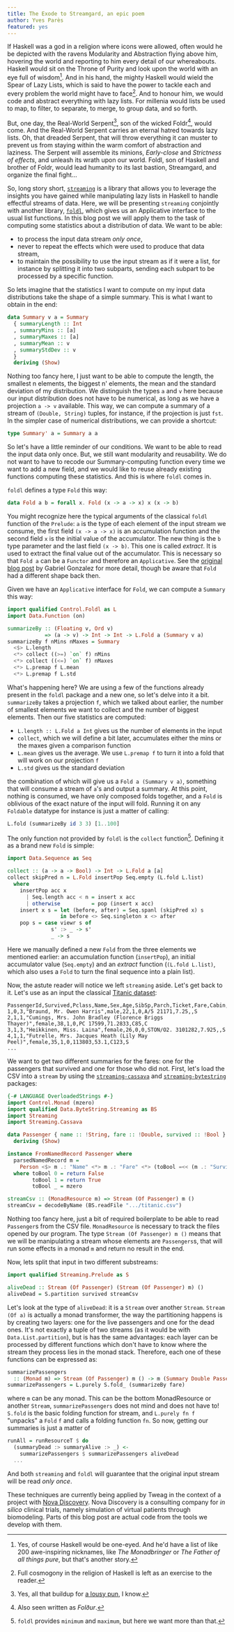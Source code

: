 ```yaml
---
title: The Exode to Streamgard, an epic poem
author: Yves Parès
featured: yes
---
```


If Haskell was a god in a religion where icons were allowed, often would he be
depicted with the ravens Modularity and Abstraction flying above him, hovering
the world and reporting to him every detail of our whereabouts. Haskell would
sit on the Throne of Purity and look upon the world with an eye full of
wisdom[^1]. And in his hand, the mighty Haskell would wield the Spear of Lazy
Lists, which is said to have the power to tackle each and every problem the
world might have to face[^2].  And to honour him, we would code and abstract
everything with lazy lists. For millenia would lists be used to map, to filter,
to separate, to merge, to group data, and so forth.

But, one day, the Real-World
Serpent[^3], son of the wicked Foldr[^4], would
come. And the Real-World Serpent carries an eternal hatred towards lazy
lists. Oh, that dreaded Serpent, that will throw everything it can muster to
prevent us from staying within the warm comfort of abstraction and laziness. The
Serpent will assemble its minions, _Early-close_ and _Strictness of effects_,
and unleash its wrath upon our world. Foldl, son of Haskell and brother of
Foldr, would lead humanity to its last bastion, Streamgard, and organize the
final fight...

So, long story short,
[`streaming`](http://hackage.haskell.org/package/streaming) is a library that
allows you to leverage the insights you have gained while manipulating lazy
lists in Haskell to handle effectful streams of data. Here, we will be
presenting `streaming` conjointly with another library,
[`foldl`](http://hackage.haskell.org/package/foldl), which gives us an
Applicative interface to the usual list functions. In this blog post we will
apply them to the task of computing some statistics about a distribution of
data. We want to be able:

- to process the input data stream _only once_,
- never to repeat the effects which were used to produce that data stream,
- to maintain the possibility to use the input stream as if it were a list, for
  instance by splitting it into two subparts, sending each subpart to be
  processed by a specific function.

So lets imagine that the statistics I want to compute on my input data
distributions take the shape of a simple summary. This is what I want to obtain
in the end:

```haskell
data Summary v a = Summary
  { summaryLength :: Int
  , summaryMins :: [a]
  , summaryMaxes :: [a]
  , summaryMean :: v
  , summaryStdDev :: v
  }
  deriving (Show)
```

Nothing too fancy here, I just want to be able to compute the length, the
smallest n elements, the biggest n' elements, the mean and the standard
deviation of my distribution. We distinguish the types `a` and `v` here because
our input distribution does not have to be numerical, as long as we have a
projection `a -> v` available. This way, we can compute a summary of a stream of
`(Double, String)` tuples, for instance, if the projection is just `fst`. In the
simpler case of numerical distributions, we can provide a shortcut:

```haskell
type Summary' a = Summary a a
```

So let's have a little reminder of our conditions. We want to be able to read
the input data only once. But, we still want modularity and reusability. We do
not want to have to recode our Summary-computing function every time we want to
add a new field, and we would like to reuse already existing functions computing
these statistics. And this is where `foldl` comes in.

`foldl` defines a type `Fold` this way:

```haskell
data Fold a b = forall x. Fold (x -> a -> x) x (x -> b)
```

You might recognize here the typical arguments of the classical `foldl` function
of the `Prelude`: `a` is the type of each element of the input stream we
consume, the first field `(x -> a -> x)` is an accumulation function and the
second field `x` is the initial value of the accumulator.  The new thing is the
`b` type parameter and the last field `(x -> b)`. This one is called
_extract_. It is used to extract the final value out of the accumulator. This is
necessary so that `Fold a` can be a `Functor` and therefore an
`Applicative`. See the
[original blog post](http://www.haskellforall.com/2013/08/composable-streaming-folds.html)
by Gabriel Gonzalez for more detail, though be aware that `Fold` had a different
shape back then.

Given we have an `Applicative` interface for `Fold`, we can compute a `Summary`
this way:

```haskell
import qualified Control.Foldl as L
import Data.Function (on)

summarizeBy :: (Floating v, Ord v)
            => (a -> v) -> Int -> Int -> L.Fold a (Summary v a)
summarizeBy f nMins nMaxes = Summary
  <$> L.length
  <*> collect ((>=) `on` f) nMins
  <*> collect ((<=) `on` f) nMaxes
  <*> L.premap f L.mean
  <*> L.premap f L.std
```

What's happening here? We are using a few of the functions already present in
the `foldl` package and a new one, so let's delve into it a bit. `summarizeBy`
takes a projection `f`, which we talked about earlier, the number of smallest
elements we want to collect and the number of biggest elements. Then our five
statistics are computed:

- `L.length :: L.Fold a Int` gives us the number of elements in the input
- `collect`, which we will define a bit later, accumulates either the mins or
  the maxes given a comparison function
- `L.mean` gives us the average. We use `L.premap f` to turn it into a fold that
  will work on our projection `f`
- `L.std` gives us the standard deviation

the combination of which will give us a `Fold a (Summary v a)`, something that
will consume a stream of `a`'s and output a summary. At this point, nothing is
consumed, we have only composed folds together, and a `Fold` is oblivious of the
exact nature of the input will fold. Running it on any `Foldable` datatype for
instance is just a matter of calling:

```haskell
L.fold (summarizeBy id 3 3) [1..100]
```

The only function not provided by `foldl` is the `collect`
function[^5]. Defining
it as a brand new `Fold` is simple:

```haskell
import Data.Sequence as Seq

collect :: (a -> a -> Bool) -> Int -> L.Fold a [a]
collect skipPred n = L.Fold insertPop Seq.empty (L.fold L.list)
  where
    insertPop acc x
      | Seq.length acc < n = insert x acc
      | otherwise          = pop (insert x acc)
    insert x s = let (before, after) = Seq.spanl (skipPred x) s
                 in before <> Seq.singleton x <> after
    pop s = case viewr s of
              s' :> _ -> s'
              _ -> s
```

Here we manually defined a new `Fold` from the three elements we mentioned
earlier: an accumulation function (`insertPop`), an initial accumulator value
(`Seq.empty`) and an _extract_ function (`(L.fold L.list)`, which also uses a
`Fold` to turn the final sequence into a plain list).

Now, the astute reader will notice we left `streaming` aside. Let's get back to
it. Let's use as an input the classical
[Titanic dataset](https://github.com/caesar0301/awesome-public-datasets/blob/master/Datasets/titanic.csv.zip):

```csv
PassengerId,Survived,Pclass,Name,Sex,Age,SibSp,Parch,Ticket,Fare,Cabin,Embarked
1,0,3,"Braund, Mr. Owen Harris",male,22,1,0,A/5 21171,7.25,,S
2,1,1,"Cumings, Mrs. John Bradley (Florence Briggs Thayer)",female,38,1,0,PC 17599,71.2833,C85,C
3,1,3,"Heikkinen, Miss. Laina",female,26,0,0,STON/O2. 3101282,7.925,,S
4,1,1,"Futrelle, Mrs. Jacques Heath (Lily May Peel)",female,35,1,0,113803,53.1,C123,S
...
```

We want to get two different summaries for the fares: one for the passengers
that survived and one for those who did not. First, let's load the CSV into a
`stream` by using the
[`streaming-cassava`](http://hackage.haskell.org/package/streaming-cassava) and
[`streaming-bytestring`](https://hackage.haskell.org/package/streaming-bytestring)
packages:

```haskell
{-# LANGUAGE OverloadedStrings #-}
import Control.Monad (mzero)
import qualified Data.ByteString.Streaming as BS
import Streaming
import Streaming.Cassava

data Passenger { name :: !String, fare :: !Double, survived :: !Bool }
  deriving (Show)

instance FromNamedRecord Passenger where
  parsedNamedRecord m =
    Person <$> m .: "Name" <*> m .: "Fare" <*> (toBool =<< (m .: "Survived"))
  where toBool 0 = return False
        toBool 1 = return True
        toBool _ = mzero

streamCsv :: (MonadResource m) => Stream (Of Passenger) m ()
streamCsv = decodeByName (BS.readFile ".../titanic.csv")
```

Nothing too fancy here, just a bit of required boilerplate to be able to read
`Passenger`s from the CSV file. `MonadResource` is necessary to track the files
opened by our program. The type `Stream (Of Passenger) m ()` means that we will
be manipulating a stream whose elements are `Passengers`s, that will run some
effects in a monad `m` and return no result in the end.

Now, lets split that input in two different substreams:

```haskell
import qualified Streaming.Prelude as S

aliveDead :: Stream (Of Passenger) (Stream (Of Passenger) m) ()
aliveDead = S.partition survived streamCsv
```

Let's look at the type of `aliveDead`: it is a `Stream` over another
`Stream`. `Stream (Of a)` is actually a monad transformer, the way the
partitioning happens is by creating two layers: one for the live passengers and
one for the dead ones. It's not exactly a tuple of two streams (as it would be
with `Data.List.partition`), but is has the same advantages: each layer can be
processed by different functions which don't have to know where the stream they
process lies in the monad stack. Therefore, each one of these functions can be
expressed as:

```haskell
summarizePassengers
  :: (Monad m) => Stream (Of Passenger) m () -> m (Summary Double Passenger)
summarizePassengers = L.purely S.fold_ (summarizeBy fare)
```

where `m` can be any monad. This can be the bottom MonadResource or another
`Stream`, `summarizePassengers` does not mind and does not have to!  `S.fold` is
the basic folding function for stream, and `L.purely fn f` "unpacks" a `Fold`
`f` and calls a folding function `fn`. So now, getting our summaries is just a
matter of

```haskell
runAll = runResourceT $ do
  (summaryDead :> summaryAlive :> _) <-
    summarizePassengers $ summarizePassengers aliveDead
  ...
```

And both `streaming` and `foldl` will guarantee that the original input stream will
be read _only once_.

These techniques are currently being applied by Tweag in the context of a
project with [Nova Discovery](http://www.novadiscovery.com). Nova Discovery is a
consulting company for _in silico_ clinical trials, namely simulation of virtual
patients through biomodeling. Parts of this blog post are actual code from the
tools we develop with them.

[^1]: Yes, of course Haskell would be one-eyed. And he'd have a list of like 200
    awe-inspiring nicknames, like _The Monadbringer_ or _The Father of all
    things pure_, but that's another story.
[^2]: Full cosmogony in the religion of Haskell is left as an exercise to the
    reader.
[^3]: Yes, all that buildup for
    [a lousy pun](https://en.wikipedia.org/wiki/J%C3%B6rmungandr), I know.
[^4]: Also seen written as _Folður_.
[^5]: `foldl` provides `minimum` and `maximum`, but here we want more than that.
